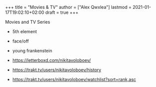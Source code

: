 +++
title = "Movies & TV"
author = ["Alex Qwxlea"]
lastmod = 2021-01-17T19:02:10+02:00
draft = true
+++

Movies and TV Series

-   5th element
-   face/off
-   young frankenstein

-   <https://letterboxd.com/nikitavoloboev/>
-   <https://trakt.tv/users/nikitavoloboev/history>
-   <https://trakt.tv/users/nikitavoloboev/watchlist?sort=rank,asc>
